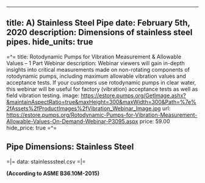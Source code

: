 -----
title: A) Stainless Steel Pipe
date: February 5th, 2020
description: Dimensions of stainless steel pipes.
hide_units: true
-----

=^=
title: Rotodynamic Pumps for Vibration Measurement & Allowable Values – 1 Part Webinar
description: Webinar viewers will gain in-depth insights into critical measurements made on non-rotating components of rotodynamic pumps, including maximum allowable vibration values and acceptance tests. If your customers use rotodynamic pumps in clear water, this webinar will be useful for factory (vibration) acceptance tests as well as field vibration testing.
image: https://estore.pumps.org/GetImage.ashx?&maintainAspectRatio=true&maxHeight=300&maxWidth=300&Path=%7e%2fAssets%2fProductImages%2fVibration_Webinar_Image.jpg
url: https://estore.pumps.org/Rotodynamic-Pumps-for-Vibration-Measurement-Allowable-Values-On-Demand-Webinar-P3095.aspx
price: 59.00
hide_price: true
=^=

## Pipe Dimensions: Stainless Steel 

=|=
data: stainlesssteel.csv
=|=

**(According to ASME B36.10M-2015)**



